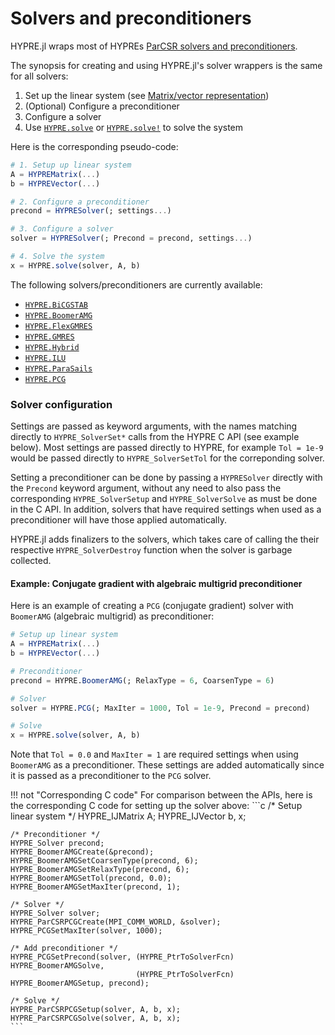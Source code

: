 # Solvers and preconditioners

HYPRE.jl wraps most of HYPREs [ParCSR solvers and
preconditioners](https://hypre.readthedocs.io/en/latest/api-sol-parcsr.html).

The synopsis for creating and using HYPRE.jl's solver wrappers is the same for all solvers:
1. Set up the linear system (see [Matrix/vector representation](@ref))
2. (Optional) Configure a preconditioner
3. Configure a solver
4. Use [`HYPRE.solve`](@ref) or [`HYPRE.solve!`](@ref) to solve the system

Here is the corresponding pseudo-code:
```julia
# 1. Setup up linear system
A = HYPREMatrix(...)
b = HYPREVector(...)

# 2. Configure a preconditioner
precond = HYPRESolver(; settings...)

# 3. Configure a solver
solver = HYPRESolver(; Precond = precond, settings...)

# 4. Solve the system
x = HYPRE.solve(solver, A, b)
```

The following solvers/preconditioners are currently available:
 - [`HYPRE.BiCGSTAB`](@ref)
 - [`HYPRE.BoomerAMG`](@ref)
 - [`HYPRE.FlexGMRES`](@ref)
 - [`HYPRE.GMRES`](@ref)
 - [`HYPRE.Hybrid`](@ref)
 - [`HYPRE.ILU`](@ref)
 - [`HYPRE.ParaSails`](@ref)
 - [`HYPRE.PCG`](@ref)


### Solver configuration

Settings are passed as keyword arguments, with the names matching directly to
`HYPRE_SolverSet*` calls from the HYPRE C API (see example below). Most settings are passed
directly to HYPRE, for example `Tol = 1e-9` would be passed directly to `HYPRE_SolverSetTol`
for the correponding solver.

Setting a preconditioner can be done by passing a `HYPRESolver` directly with the `Precond`
keyword argument, without any need to also pass the corresponding `HYPRE_SolverSetup` and
`HYPRE_SolverSolve` as must be done in the C API. In addition, solvers that have required
settings when used as a preconditioner will have those applied automatically.

HYPRE.jl adds finalizers to the solvers, which takes care of calling the their respective
`HYPRE_SolverDestroy` function when the solver is garbage collected.


#### Example: Conjugate gradient with algebraic multigrid preconditioner

Here is an example of creating a `PCG` (conjugate gradient) solver with `BoomerAMG`
(algebraic multigrid) as preconditioner:

```julia
# Setup up linear system
A = HYPREMatrix(...)
b = HYPREVector(...)

# Preconditioner
precond = HYPRE.BoomerAMG(; RelaxType = 6, CoarsenType = 6)

# Solver
solver = HYPRE.PCG(; MaxIter = 1000, Tol = 1e-9, Precond = precond)

# Solve
x = HYPRE.solve(solver, A, b)
```

Note that `Tol = 0.0` and `MaxIter = 1` are required settings when using `BoomerAMG` as a
preconditioner. These settings are added automatically since it is passed as a
preconditioner to the `PCG` solver.

!!! not "Corresponding C code"
    For comparison between the APIs, here is the corresponding C code for setting up the
    solver above:
    ```c
    /* Setup linear system */
    HYPRE_IJMatrix A;
    HYPRE_IJVector b, x;

    /* Preconditioner */
    HYPRE_Solver precond;
    HYPRE_BoomerAMGCreate(&precond);
    HYPRE_BoomerAMGSetCoarsenType(precond, 6);
    HYPRE_BoomerAMGSetRelaxType(precond, 6);
    HYPRE_BoomerAMGSetTol(precond, 0.0);
    HYPRE_BoomerAMGSetMaxIter(precond, 1);

    /* Solver */
    HYPRE_Solver solver;
    HYPRE_ParCSRPCGCreate(MPI_COMM_WORLD, &solver);
    HYPRE_PCGSetMaxIter(solver, 1000);

    /* Add preconditioner */
    HYPRE_PCGSetPrecond(solver, (HYPRE_PtrToSolverFcn) HYPRE_BoomerAMGSolve,
                                (HYPRE_PtrToSolverFcn) HYPRE_BoomerAMGSetup, precond);

    /* Solve */
    HYPRE_ParCSRPCGSetup(solver, A, b, x);
    HYPRE_ParCSRPCGSolve(solver, A, b, x);
    ```
